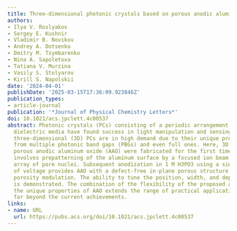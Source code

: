 ```yaml
---
title: Three-dimensional photonic crystals based on porous anodic aluminum oxide
authors:
- Ilya V. Roslyakov
- Sergey E. Kushnir
- Vladimir B. Novikov
- Andrey A. Dotsenko
- Dmitry M. Tsymbarenko
- Nina A. Sapoletova
- Tatiana V. Murzina
- Vasily S. Stolyarov
- Kirill S. Napolskii
date: '2024-04-01'
publishDate: '2025-03-15T17:36:09.923846Z'
publication_types:
- article-journal
publication: '*Journal of Physical Chemistry Letters*'
doi: 10.1021/acs.jpclett.4c00537
abstract: Photonic crystals (PCs) consisting of a periodic arrangement of holes in
  dielectric media have found success in light manipulation and sensing. Among them,
  three-dimensional (3D) PCs are in high demand due to their unique properties originating
  from multiple photonic band gaps (PBGs) and even full ones. Here, 3D PCs based on
  porous anodic aluminum oxide (AAO) were fabricated for the first time. Our approach
  involves prepatterning of the aluminum surface by a focused ion beam to form a hexagonal
  array of pore nuclei. Subsequent anodization in 1 M H3PO3 using a sine wave profile
  of voltage provides AAO with a defect-free in-plane porous structure and out-of-plane
  porosity modulation. The ability to tune the position, width, and depth of the PBGs
  is demonstrated. The combination of the flexibility of the proposed approach with
  the unique properties of AAO extends the range of practical applications of 3D PCs
  far beyond the current achievements.
links:
- name: URL
  url: https://pubs.acs.org/doi/10.1021/acs.jpclett.4c00537
---
```

